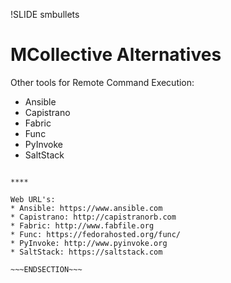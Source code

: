 !SLIDE smbullets
# MCollective Alternatives

Other tools for Remote Command Execution:

* Ansible
* Capistrano
* Fabric
* Func
* PyInvoke
* SaltStack

~~~SECTION:handouts~~~

****

Web URL's:
* Ansible: https://www.ansible.com
* Capistrano: http://capistranorb.com
* Fabric: http://www.fabfile.org
* Func: https://fedorahosted.org/func/
* PyInvoke: http://www.pyinvoke.org 
* SaltStack: https://saltstack.com

~~~ENDSECTION~~~
